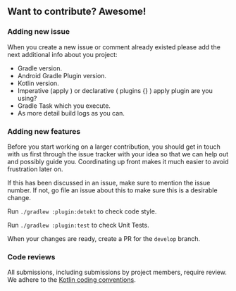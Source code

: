 ## Want to contribute? Awesome!

### Adding new issue

When you create a new issue or comment already existed please add the next additional info about you project:
* Gradle version.
* Android Gradle Plugin version.
* Kotlin version.
* Imperative (apply <plugin>) or declarative ( plugins {} ) apply plugin are you using?
* Gradle Task which you execute.
* As more detail build logs as you can.

### Adding new features

Before you start working on a larger contribution, you should get in touch with
us first through the issue tracker with your idea so that we can help out and
possibly guide you. Coordinating up front makes it much easier to avoid
frustration later on.

If this has been discussed in an issue, make sure to mention the issue number.
If not, go file an issue about this to make sure this is a desirable change.

Run `./gradlew :plugin:detekt` to check code style.

Run `./gradlew :plugin:test` to check Unit Tests.

When your changes are ready, create a PR for the `develop` branch.

### Code reviews

All submissions, including submissions by project members, require review. We adhere to the
[Kotlin coding conventions](https://kotlinlang.org/docs/reference/coding-conventions.html).